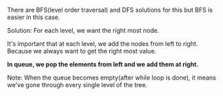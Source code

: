 There are BFS(level order traversal) and DFS solutions for this but BFS is easier in this case.

Solution: For each level, we want the right most node.

It's important that at each level, we add the nodes from left to right. Because we always want to get the right most value.

**In queue, we pop the elements from left and we add them at right.**

Note: When the queue becomes empty(after while loop is done), it means we've gone through every single level of the tree.